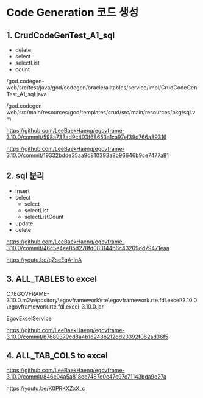 # Code Generation 코드 생성

## 1. CrudCodeGenTest_A1_sql
- delete
- select
- selectList
- count

/god.codegen-web/src/test/java/god/codegen/oracle/alltables/service/impl/CrudCodeGenTest_A1_sql.java

/god.codegen-web/src/main/resources/god/templates/crud/src/main/resources/pkg/sql.vm

<https://github.com/LeeBaekHaeng/egovframe-3.10.0/commit/598a733ad9c403f68653a1ca97ef39d766a89316>

<https://github.com/LeeBaekHaeng/egovframe-3.10.0/commit/19332bdde35aa9d810393a8b96646b9ce7477a81>

## 2. sql 분리
- insert
- select
    - select
    - selectList
    - selectListCount
- update
- delete

<https://github.com/LeeBaekHaeng/egovframe-3.10.0/commit/46c5e4ee85d278fd083144b6c43209dd79471eaa>

<https://youtu.be/qZseEqA-InA>

## 3. ALL_TABLES to excel

C:\EGOVFRAME-3.10.0\.m2\repository\egovframework\rte\egovframework.rte.fdl.excel\3.10.0\egovframework.rte.fdl.excel-3.10.0.jar

EgovExcelService

<https://github.com/LeeBaekHaeng/egovframe-3.10.0/commit/b7689379cd8a4b1d248b212dd23392f062ad36f5>

## 4. ALL_TAB_COLS to excel

<https://github.com/LeeBaekHaeng/egovframe-3.10.0/commit/846c04a5a818ee7487e0c47c97c71143bda9e27a>

<https://youtu.be/K0PRKXZxX_c>
